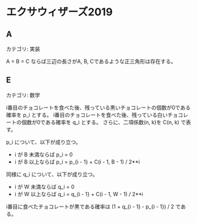 # エクサウィザーズ2019

## A
カテゴリ: 実装

A = B = C ならば三辺の長さがA, B, Cであるような正三角形は存在する。

## E
カテゴリ: 数学

i番目のチョコレートを食べた後、残っている黒いチョコレートの個数が0である確率を p_i とする。
i番目のチョコレートを食べた後、残っている白いチョコレートの個数が0である確率を q_i とする。
さらに、二項係数(n, k)を  C(n, k) で表す。

p_i について、以下が成り立つ。

* i が B 未満ならば p_i = 0
* i が B 以上ならば p_i = p_{i - 1} + C(i - 1, B - 1) / 2**i

同様に q_i について、以下が成り立つ。

* i が W 未満ならば q_i = 0
* i が W 以上ならば q_i = q_{i - 1} + C(i - 1, W - 1) / 2**i

i番目に食べたチョコレートが黒である確率は (1 + q_{i - 1} - p_{i - 1}) / 2 である。
